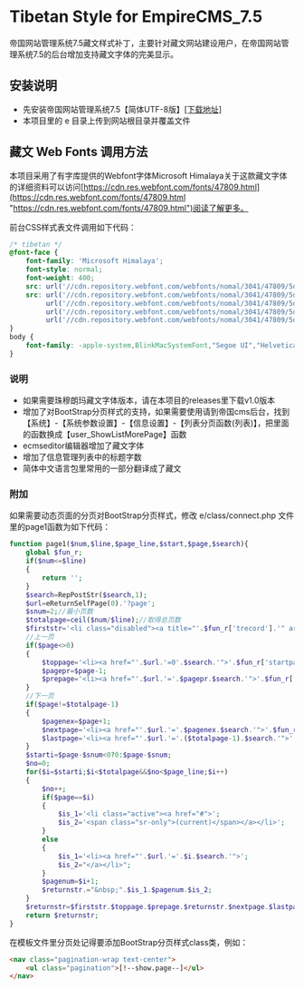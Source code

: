 # Tibetan Style for EmpireCMS_7.5
帝国网站管理系统7.5藏文样式补丁，主要针对藏文网站建设用户，在帝国网站管理系统7.5的后台增加支持藏文字体的完美显示。

## 安装说明
- 先安装帝国网站管理系统7.5【简体UTF-8版】[[下载地址]](http://www.phome.net/download/ "帝国软件下载")
- 本项目里的 e 目录上传到网站根目录并覆盖文件

## 藏文 Web Fonts 调用方法
本项目采用了有字库提供的Webfont字体Microsoft Himalaya关于这款藏文字体的详细资料可以访问[https://cdn.res.webfont.com/fonts/47809.html](https://cdn.res.webfont.com/fonts/47809.html "https://cdn.res.webfont.com/fonts/47809.html")阅读了解更多。

前台CSS样式表文件调用如下代码：
```css
/* tibetan */
@font-face {
	font-family: 'Microsoft Himalaya';
	font-style: normal;
	font-weight: 400;
	src: url('//cdn.repository.webfont.com/webfonts/nomal/3041/47809/5de1e7cef629d80f0078ff0d.gif?r=123479631126');
	src: url('//cdn.repository.webfont.com/webfonts/nomal/3041/47809/5de1e7cef629d80f0078ff0d.gif?r=123479631126?#iefix') format('embedded-opentype'),
		 url('//cdn.repository.webfont.com/webfonts/nomal/3041/47809/5de1e7cef629d80f0078ff0d.png?r=123479631126') format('woff2'),
		 url('//cdn.repository.webfont.com/webfonts/nomal/3041/47809/5de1e7cef629d80f0078ff0d.bmp?r=123479631126') format('woff'),
		 url('//cdn.repository.webfont.com/webfonts/nomal/3041/47809/5de1e7cef629d80f0078ff0d.jpg?r=123479631126') format('truetype');
}
body {
	font-family: -apple-system,BlinkMacSystemFont,"Segoe UI","Helvetica Neue",Kokonor,Kailasa,"Microsoft Himalaya",sans-serif;
}
```

### 说明
- 如果需要珠穆朗玛藏文字体版本，请在本项目的releases里下载v1.0版本
- 增加了对BootStrap分页样式的支持，如果需要使用请到帝国cms后台，找到【系统】-【系统参数设置】-【信息设置】-【列表分页函数(列表)】，把里面的函数换成【user_ShowListMorePage】函数
- ecmseditor编辑器增加了藏文字体
- 增加了信息管理列表中的标题字数
- 简体中文语言包里常用的一部分翻译成了藏文

### 附加
如果需要动态页面的分页对BootStrap分页样式，修改 e/class/connect.php 文件里的page1函数为如下代码：
```php
function page1($num,$line,$page_line,$start,$page,$search){
	global $fun_r;
	if($num<=$line)
	{
		return '';
	}
	$search=RepPostStr($search,1);
	$url=eReturnSelfPage(0).'?page';
	$snum=2;//最小页数
	$totalpage=ceil($num/$line);//取得总页数
	$firststr='<li class="disabled"><a title="'.$fun_r['trecord'].'" aria-label="Previous">'.$num.'</a></li>';
	//上一页
	if($page<>0)
	{
		$toppage='<li><a href="'.$url.'=0'.$search.'">'.$fun_r['startpage'].'</a></li>';
		$pagepr=$page-1;
		$prepage='<li><a href="'.$url.'='.$pagepr.$search.'">'.$fun_r['pripage'].'</a></li>';
	}
	//下一页
	if($page!=$totalpage-1)
	{
		$pagenex=$page+1;
		$nextpage='<li><a href="'.$url.'='.$pagenex.$search.'">'.$fun_r['nextpage'].'</a></li>';
		$lastpage='<li><a href="'.$url.'='.($totalpage-1).$search.'">'.$fun_r['lastpage'].'</a></li>';
	}
	$starti=$page-$snum<0?0:$page-$snum;
	$no=0;
	for($i=$starti;$i<$totalpage&&$no<$page_line;$i++)
	{
		$no++;
		if($page==$i)
		{
			$is_1='<li class="active"><a href="#">';
			$is_2='<span class="sr-only">(current)</span></a></li>';
		}
		else
		{
			$is_1='<li><a href="'.$url.'='.$i.$search.'">';
			$is_2="</a></li>";
		}
		$pagenum=$i+1;
		$returnstr.="&nbsp;".$is_1.$pagenum.$is_2;
	}
	$returnstr=$firststr.$toppage.$prepage.$returnstr.$nextpage.$lastpage;
	return $returnstr;
}
```
在模板文件里分页处记得要添加BootStrap分页样式class类，例如：
```html
<nav class="pagination-wrap text-center">
	<ul class="pagination">[!--show.page--]</ul>
</nav>
```